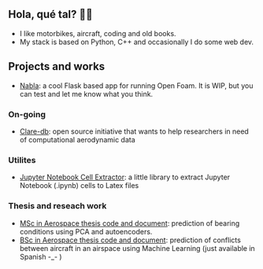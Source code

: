 ## Hola, qué tal? 👋👋 
- I like motorbikes, aircraft, coding and old books.
- My stack is based on Python, C++ and occasionally I do some web dev.

## Projects and works
- [Nabla](https://github.com/jaimebw/nabla): a cool Flask based app for running Open Foam. It is WIP, but you can test and let me know what you think.
### On-going
* [Clare-db](https://github.com/jaimebw/clare-db): open source initiative that wants to help researchers in need of computational aerodynamic data

### Utilites
* [Jupyter Notebook Cell Extractor](https://github.com/jaimebw/jupyter_cell_extractor): a little library to extract Jupyter Notebook (.ipynb) cells to Latex files
### Thesis and reseach work
* [MSc in Aerospace thesis code and document](https://github.com/jaimebw/tfm): prediction of bearing conditions using PCA and autoencoders.
* [BSc in Aerospace thesis code and document](https://github.com/jaimebw/tfg): prediction of conflicts between aircraft in an airspace using Machine Learning (just available in Spanish -_- )


